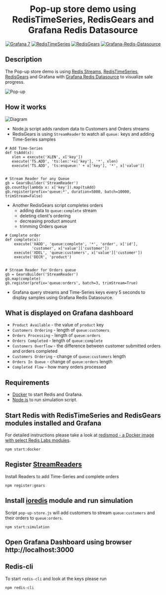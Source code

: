<h1 align="center">Pop-up store demo using RedisTimeSeries, RedisGears and Grafana Redis Datasource</h1>

<div id="badges" align="center">

[![Grafana 7](https://img.shields.io/badge/Grafana-7-blue)](https://www.grafana.com)
[![RedisTimeSeries](https://img.shields.io/badge/RedisTimeSeries-inspired-yellowgreen)](https://oss.redislabs.com/redistimeseries/)
[![RedisGears](https://img.shields.io/badge/RedisGears-powered-orange)](https://oss.redislabs.com/redisgears/)
[![Grafana-Redis-Datasource](https://img.shields.io/badge/GrafanaRedisDatasource-integrated-yellow)](https://github.com/RedisTimeSeries/grafana-redis-datasource)

</div>

## Description

The Pop-up store demo is using [Redis Streams](https://redis.io/topics/streams-intro), [RedisTimeSeries](https://oss.redislabs.com/redistimeseries/), [RedisGears](https://oss.redislabs.com/redisgears/) and Grafana with [Grafana Redis Datasource](https://github.com/RedisTimeSeries/grafana-redis-datasource) to visualize sale progress.

![Pop-up](https://github.com/mikhailredis/redis-pop-up-store/blob/master/images/pop-up.gif)

## How it works

![Diagram](https://github.com/mikhailredis/redis-pop-up-store/blob/master/images/pop-up.png)

- Node.js script adds random data to Customers and Orders streams
- RedisGears is using `StreamReader` to watch all `queue:` keys and adding Time-Series samples

```
# Add Time-Series
def tsAdd(x):
   xlen = execute('XLEN', x['key'])
   execute('TS.ADD', 'ts:len:'+x['key'], '*', xlen)
   execute('TS.ADD', 'ts:enqueue:' + x['key'], '*', x['value'])


# Stream Reader for any Queue
gb = GearsBuilder('StreamReader')
gb.countby(lambda x: x['key']).map(tsAdd)
gb.register(prefix='queue:*', duration=5000, batch=10000, trimStream=False)
```

- Another RedisGears script completes orders
  - adding data to `queue:complete` stream
  - deleting client's ordering
  - decreasing product amount
  - trimming Orders queue

```
# Complete order
def complete(x):
    execute('XADD', 'queue:complete', '*', 'order', x['id'],
            'customer', x['value']['customer'])
    execute('XDEL', 'queue:customers', x['value']['customer'])
    execute('DECR', 'product')


# Stream Reader for Orders queue
gb = GearsBuilder('StreamReader')
gb.map(complete)
gb.register(prefix='queue:orders', batch=3, trimStream=True)
```

- Grafana query streams and Time-Series keys every 5 seconds to display samples using Grafana Redis Datasource.

## What is displayed on Grafana dashboard

- `Product Available` - the value of `product` key
- `Customers Ordering` - length of `queue:customers`
- `Orders Processing` - length of `queue:orders`
- `Orders Completed` - length of `queue:complete`
- `Customers Overflow` - the difference between customer submitted orders and orders completed
- `Customers Ordering` - change of `queue:customers` length
- `Orders In Queue` - change of `queue:orders` length
- `Completed Flow` - how many orders processed

## Requirements

- [Docker](https://docker.com) to start Redis and Grafana.
- [Node.js](https://nodejs.org) to run simulation script.

## Start Redis with RedisTimeSeries and RedisGears modules installed and Grafana

For detailed instructions please take a look at [redismod - a Docker image with select Redis Labs modules](https://hub.docker.com/r/redislabs/redismod).

```
npm start:docker
```

## Register [StreamReaders](https://oss.redislabs.com/redisgears/readers.html#streamreader)

Install Readers to add Time-Series and complete orders

```
npm register:gears
```

## Install [ioredis](https://github.com/luin/ioredis) module and run simulation

Script `pop-up-store.js` will add customers to stream `queue:customers` and their orders to `queue:orders`.

```
npm start:simulation
```

## Open Grafana Dashboard using browser http://localhost:3000
## Redis-cli

To start `redis-cli` and look at the keys please run

```
npm redis-cli
```
